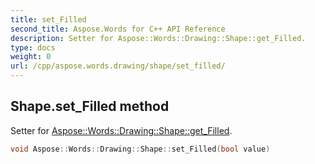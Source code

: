 ```yaml
---
title: set_Filled
second_title: Aspose.Words for C++ API Reference
description: Setter for Aspose::Words::Drawing::Shape::get_Filled. 
type: docs
weight: 0
url: /cpp/aspose.words.drawing/shape/set_filled/
---
```

## Shape.set_Filled method


Setter for [Aspose::Words::Drawing::Shape::get_Filled](./get_filled/).

```cpp
void Aspose::Words::Drawing::Shape::set_Filled(bool value)
```

